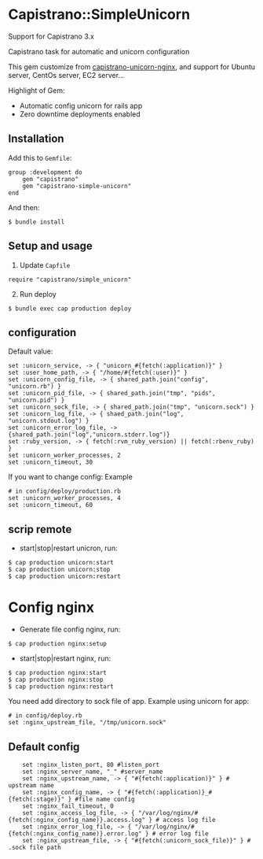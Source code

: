 # Capistrano::SimpleUnicorn
Support for Capistrano 3.x

Capistrano task for automatic and unicorn configuration

This gem customize from [capistrano-unicorn-nginx](https://github.com/capistrano-plugins/capistrano-unicorn-nginx), and support for Ubuntu server, CentOs server, EC2 server...

Highlight of Gem:

* Automatic config unicorn for rails app
* Zero downtime deployments enabled

## Installation

Add this to `Gemfile`:
```
group :development do
    gem "capistrano"
    gem "capistrano-simple-unicorn"
end
```
And then:
```
$ bundle install
```
## Setup and usage

1. Update `Capfile`
```
require "capistrano/simple_unicorn"
```
2. Run deploy
```
$ bundle exec cap production deploy
```

## configuration

Default value:
```
set :unicorn_service, -> { "unicorn_#{fetch(:application)}" }
set :user_home_path, -> { "/home/#{fetch(:user)}" }
set :unicorn_config_file, -> { shared_path.join("config", "unicorn.rb") }
set :unicorn_pid_file, -> { shared_path.join("tmp", "pids", "unicorn.pid") }
set :unicorn_sock_file, -> { shared_path.join("tmp", "unicorn.sock") }
set :unicorn_log_file, -> { shaed_path.join("log", "unicorn.stdout.log") }
set :unicorn_error_log_file, -> {shared_path.join("log","unicorn.stderr.log")}
set :ruby_version, -> { fetch(:rvm_ruby_version) || fetch(:rbenv_ruby) }
set :unicorn_worker_processes, 2
set :unicorn_timeout, 30
```

If you want to change config:
Example
```
# in config/deploy/production.rb
set :unicorn_worker_processes, 4
set :unicorn_timeout, 60
```

## scrip remote
* start|stop|restart unicron, run:
```
$ cap production unicorn:start
$ cap production unicorn:stop
$ cap production unicorn:restart
```

# Config nginx

* Generate file config nginx, run:
```
$ cap production nginx:setup
```

* start|stop|restart nginx, run:
```
$ cap production nginx:start
$ cap production nginx:stop
$ cap production nginx:restart
```

You need add directory to sock file of app. Example using unicorn for app:
```
# in config/deploy.rb
set :nginx_upstream_file, "/tmp/unicorn.sock"
```

## Default config

```
    set :nginx_listen_port, 80 #listen_port
    set :nginx_server_name, "_" #server_name
    set :nginx_upstream_name, -> { "#{fetch(:application)}" } # upstream name
    set :nginx_config_name, -> { "#{fetch(:application)}_#{fetch(:stage)}" } #file name config
    set :nginx_fail_timeout, 0
    set :nginx_access_log_file, -> { "/var/log/nginx/#{fetch(:nginx_config_name)}.access.log" } # access log file
    set :nginx_error_log_file, -> { "/var/log/nginx/#{fetch(:nginx_config_name)}.error.log" } # error log file
    set :nginx_upstream_file, -> { "#{fetch(:unicorn_sock_file)}" } # .sock file path
```
